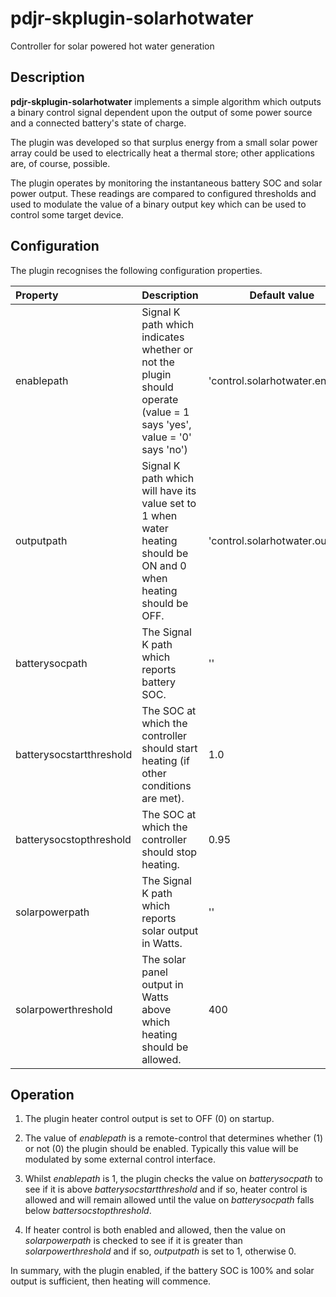 # pdjr-skplugin-solarhotwater

Controller for solar powered hot water generation

## Description

**pdjr-skplugin-solarhotwater** implements a simple algorithm which
outputs a binary control signal dependent upon the output of some
power source and a connected battery's state of charge.

The plugin was developed so that surplus energy from a small solar
power array could be used to electrically heat a thermal store; other
applications are, of course, possible.

The plugin operates by monitoring the instantaneous battery SOC and
solar power output.
These readings are compared to configured thresholds and used to
modulate the value of a binary output key which can be used to control
some target device.

## Configuration

The plugin recognises the following configuration properties.

Property                 | Description | Default value
:----------------------- | :--- | ---
enablepath               | Signal K path which indicates whether or not the plugin should operate (value = 1 says 'yes', value = '0' says 'no') | 'control.solarhotwater.enabled'
outputpath               | Signal K path which will have its value set to 1 when water heating should be ON and 0 when heating should be OFF. | 'control.solarhotwater.output'
batterysocpath           | The Signal K path which reports battery SOC. | ''
batterysocstartthreshold | The SOC at which the controller should start heating (if other conditions are met). | 1.0
batterysocstopthreshold  | The SOC at which the controller should stop heating. | 0.95
solarpowerpath           | The Signal K path which reports solar output in Watts. | ''
solarpowerthreshold      | The solar panel output in Watts above which heating should be allowed. | 400

## Operation

1. The plugin heater control output is set to OFF (0) on startup.

2. The value of *enablepath* is a remote-control that determines
   whether (1) or not (0) the plugin should be enabled.
   Typically this value will be modulated by some external control
   interface.

3. Whilst *enablepath* is 1, the plugin checks the value on
   *batterysocpath* to see if it is above *batterysocstartthreshold*
   and if so, heater control is allowed and will remain allowed until
   the value on *batterysocpath* falls below *battersocstopthreshold*.

4. If heater control is both enabled and allowed, then the value on
   *solarpowerpath* is checked to see if it is greater than *solarpowerthreshold*
   and if so, *outputpath* is set to 1, otherwise 0.

In summary, with the plugin enabled, if the battery SOC is 100% and
solar output is sufficient, then heating will commence.
